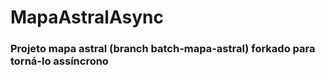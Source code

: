 # MapaAstralAsync

### Projeto mapa astral (branch batch-mapa-astral) forkado para torná-lo assíncrono

